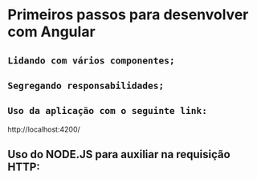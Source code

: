 # Primeiros passos para desenvolver com Angular



## `Lidando com vários componentes;`

## `Segregando responsabilidades;`

## `Uso da aplicação com o seguinte link:`

http://localhost:4200/



## Uso do NODE.JS para auxiliar na requisição HTTP:






















